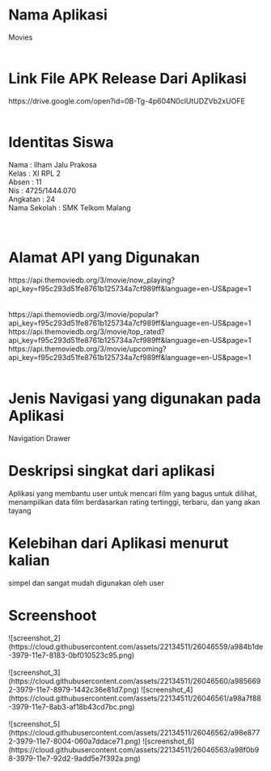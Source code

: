 <h1> Nama Aplikasi </h1>
Movies
<br><br>
<h1>Link File APK Release Dari Aplikasi</h1>
https://drive.google.com/open?id=0B-Tg-4p604N0clUtUDZVb2xUOFE
<br><br>
<h1>Identitas Siswa</h1>
Nama  : Ilham Jalu Prakosa<br>
Kelas : XI RPL 2<br>
Absen : 11<br>
Nis   : 4725/1444.070<br>
Angkatan : 24<br>
Nama Sekolah  : SMK Telkom Malang<br>
<br><br>
<h1>Alamat API yang Digunakan</h1>
https://api.themoviedb.org/3/movie/now_playing?api_key=f95c293d51fe8761b125734a7cf989ff&language=en-US&page=1
<br><br><br>
https://api.themoviedb.org/3/movie/popular?api_key=f95c293d51fe8761b125734a7cf989ff&language=en-US&page=1
<br>
https://api.themoviedb.org/3/movie/top_rated?api_key=f95c293d51fe8761b125734a7cf989ff&language=en-US&page=1
<br>
https://api.themoviedb.org/3/movie/upcoming?api_key=f95c293d51fe8761b125734a7cf989ff&language=en-US&page=1
<br><br>
<h1>Jenis Navigasi yang digunakan pada Aplikasi</h1>
Navigation Drawer
<h1>Deskripsi singkat dari aplikasi</h1>
Aplikasi yang membantu user untuk mencari film yang bagus untuk dilihat, menampilkan data film berdasarkan rating tertinggi, terbaru, dan yang akan tayang<br>
<h1>Kelebihan dari Aplikasi menurut kalian</h1>
simpel dan sangat mudah digunakan oleh user<br>
<h1>Screenshoot</h1>
![screenshot_2](https://cloud.githubusercontent.com/assets/22134511/26046559/a984b1de-3979-11e7-8183-0bf010523c95.png)
<br><br>
![screenshot_3](https://cloud.githubusercontent.com/assets/22134511/26046560/a9856692-3979-11e7-8979-1442c36e81d7.png)
![screenshot_4](https://cloud.githubusercontent.com/assets/22134511/26046561/a98a7f88-3979-11e7-8ab3-af18b43cd7bc.png)
<br><br>
![screenshot_5](https://cloud.githubusercontent.com/assets/22134511/26046562/a98e8772-3979-11e7-8004-060a7ddace71.png)
![screenshot_6](https://cloud.githubusercontent.com/assets/22134511/26046563/a98f0b98-3979-11e7-92d2-9add5e7f392a.png)
